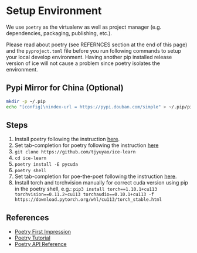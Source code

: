 # Setup Environment

We use `poetry` as the virtualenv as well as project manager (e.g. dependencies, packaging, publishing, etc.).

Please read about poetry (see REFERNCES section at the end of this page) and the `pyproject.toml` file before you run following commands to setup your local develop environment. Having another pip installed release version of ice will not cause a problem since poetry isolates the environment.


## Pypi Mirror for China (Optional)

```bash
mkdir -p ~/.pip
echo "[config]\nindex-url = https://pypi.douban.com/simple" > ~/.pip/pip.conf
```

## Steps

1. Install poetry following the instruction [here](https://python-poetry.org/docs/#installation).
1. Set tab-completion for poetry following the instruction [here](https://python-poetry.org/docs/master/#enable-tab-completion-for-bash-fish-or-zsh)
1. `git clone https://github.com/tjyuyao/ice-learn`
1. `cd ice-learn`
1. `poetry install -E pycuda`
1. `poetry shell`
1. Set tab-completion for poe-the-poet following the instruction [here](https://github.com/nat-n/poethepoet#enable-tab-completion-for-your-shell).
1. Install torch and torchvision manually for correct cuda version using pip in the poetry shell, e.g.:
    `pip3 install torch==1.10.1+cu113 torchvision==0.11.2+cu113 torchaudio==0.10.1+cu113 -f https://download.pytorch.org/whl/cu113/torch_stable.html`

## References

- [Poetry First Impression](https://python-poetry.org/)
- [Poetry Tutorial](https://towardsdatascience.com/how-to-effortlessly-publish-your-python-package-to-pypi-using-poetry-44b305362f9f)
- [Poetry API Reference](https://python-poetry.org/docs/cli/)
